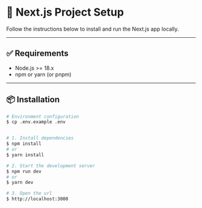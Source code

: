 # 🚀 Next.js Project Setup

Follow the instructions below to install and run the Next.js app locally.

---

## ✅ Requirements

- Node.js >= 18.x
- npm or yarn (or pnpm)

---

## 📦 Installation

```bash
# Environment configuration
$ cp .env.example .env


# 1. Install dependencies
$ npm install
# or
$ yarn install

# 2. Start the development server
$ npm run dev
# or
$ yarn dev

# 3. Open the url
$ http://localhost:3000
